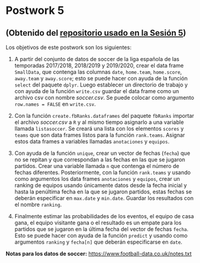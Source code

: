 # Postwork 5
## (Obtenido del [repositorio usado en la Sesión 5](https://github.com/beduExpert/Programacion-R-Santander-2021/tree/main/Sesion-05/Postwork))

Los objetivos de este postwork son los siguientes:

1. A partir del conjunto de datos de soccer de la liga española de las temporadas 2017/2018, 2018/2019 y 2019/2020, crear el data frame `SmallData`, que contenga las columnas `date`, `home.team`, `home.score`, `away.team` y `away.score`; esto se puede hacer con ayuda de la función `select` del paquete `dplyr`. Luego establecer un directorio de trabajo y con ayuda de la función `write.csv` guardar el data frame como un archivo csv con nombre *soccer.csv*. Se puede colocar como argumento `row.names = FALSE` en `write.csv`. 

2. Con la función `create.fbRanks.dataframes` del paquete `fbRanks` importar el archivo *soccer.csv* a `R` y al mismo tiempo asignarlo a una variable llamada `listasoccer`. Se creará una lista con los elementos `scores` y `teams` que son data frames listos para la función `rank.teams`. Asignar estos data frames a variables llamadas `anotaciones` y `equipos`.

3. Con ayuda de la función `unique`, crear un vector de fechas (`fecha`) que no se repitan y que correspondan a las fechas en las que se jugaron partidos. Crear una variable llamada `n` que contenga el número de fechas diferentes. Posteriormente, con la función `rank.teams` y usando como argumentos los data frames `anotaciones` y `equipos`, crear un ranking de equipos usando únicamente datos desde la fecha inicial y hasta la penúltima fecha en la que se jugaron partidos, estas fechas se deberán especificar en `max.date` y `min.date`. Guardar los resultados con el nombre `ranking`.

4. Finalmente estimar las probabilidades de los eventos, el equipo de casa gana, el equipo visitante gana o el resultado es un empate para los partidos que se jugaron en la última fecha del vector de fechas `fecha`. Esto se puede hacer con ayuda de la función `predict` y usando como argumentos `ranking` y `fecha[n]` que deberán especificarse en `date`.

__Notas para los datos de soccer:__ https://www.football-data.co.uk/notes.txt
